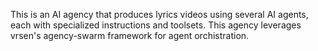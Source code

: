 This is an AI agency that produces lyrics videos using several AI agents, each with specialized instructions and toolsets. This agency leverages vrsen's agency-swarm framework for agent orchistration.
